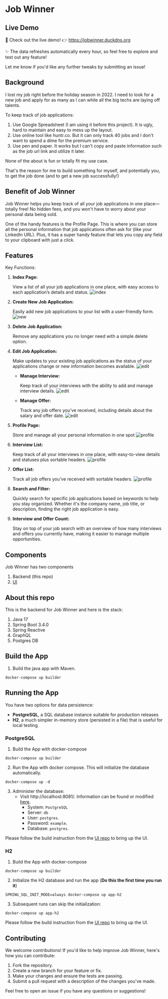 # Job Winner

## Live Demo

🚀 Check out the live demo! 👉 https://jobwinner.duckdns.org

✨ The data refreshes automatically every hour, so feel free to explore and test out any feature!

Let me know if you'd like any further tweaks by submitting an issue!

## Background

I lost my job right before the holiday season in 2022. I need to look for a new job and apply for as many as I can while all the big techs are laying off talents.

To keep track of job applications:

1. Use Google Spreadsheet (I am using it before this project). It is ugly, hard to maintain and easy to mess up the layout.
1. Use online tool like huntr.co. But it can only track 40 jobs and I don't want to spend a dime for the premium service.
1. Use pen and paper. It works but I can't copy and paste information such as the job url link and utilize it later.

None of the about is fun or totally fit my use case.

That's the reason for me to build something for myself, and potentially you, to get the job done (and to get a new job successfully!)

## Benefit of Job Winner

Job Winner helps you keep track of all your job applications in one place—totally free! No hidden fees, and you won't have to worry about your personal data being sold.

One of the handy features is the Profile Page. This is where you can store all the personal information that job applications often ask for (like your LinkedIn URL). Plus, it has a super handy feature that lets you copy any field to your clipboard with just a click.

## Features

Key Functions:
1. __Index Page:__

    View a list of all your job applications in one place, with easy access to each application’s details and status.
    ![index](readme-img/index.png)
1. __Create New Job Application:__

    Easily add new job applications to your list with a user-friendly form.
    ![new](readme-img/add.png)
1. __Delete Job Application:__

    Remove any applications you no longer need with a simple delete option.
1. __Edit Job Application:__

    Make updates to your existing job applications as the status of your applications change or new information becomes available.
    ![edit](readme-img/edit.png)
    - __Manage Interview:__

      Keep track of your interviews with the ability to add and manage interview details.
      ![edit](readme-img/interview.png)
    - __Manage Offer:__

      Track any job offers you’ve received, including details about the salary and offer date.
      ![edit](readme-img/offer.png)
1. __Profile Page:__
    
    Store and manage all your personal information in one spot
    ![profile](readme-img/profile.png)
1. __Interview List:__
  
    Keep track of all your interviews in one place, with easy-to-view details and statuses plus sortable headers.
    ![profile](readme-img/interview-list.png)
1. __Offer List:__
    
    Track all job offers you’ve received with sortable headers.
    ![profile](readme-img/offer-list.png)

1. __Search and Filter:__
    
    Quickly search for specific job applications based on keywords to help you stay organized. Whether it's the company name, job title, or description, finding the right job application is easy.
1. __Interview and Offer Count:__
    
    Stay on top of your job search with an overview of how many interviews and offers you currently have, making it easier to manage multiple opportunities.

## Components

Job Winner has two components
1. Backend (this repo)
1. [UI](https://github.com/januschung/job-winner-ui)

## About this repo

This is the backend for Job Winner and here is the stack:

1. Java 17
1. Spring Boot 3.4.0
1. Spring Reactive
1. GraphQL
1. Postgres DB

## Build the App
1. Build the java app with Maven.
```console
docker-compose up builder
```

## Running the App

You have two options for data persistence:
* **PostgreSQL**, a SQL database instance suitable for production releases
* **H2**, a much simpler in-memory store (persisted in a file) that is useful for local testing

### PostgreSQL

1. Build the App with docker-compose
```console
docker-compose up builder
```
2. Run the App with docker compose. This will initialize the database automatically.
```console
docker-compose up -d
```

3. Administer the database:
    * Visit http://localhost:8081/. Information can be found or modified [here](./src/main/resources/application.properties).
        * System: `PostgreSQL`
        * Server: `db`
        * User: `postgres`.
        * Password: `example`.
        * Database: `postgres`.

Please follow the build instruction from the [UI repo](https://github.com/januschung/job-winner-ui) to bring up the UI.

### H2

1. Build the App with docker-compose
```console
docker-compose up builder
```

2. Initialize the H2 database and run the app (**Do this the first time you run it**)
```console
SPRING_SQL_INIT_MODE=always docker-compose up app-h2
```

3. Subsequent runs can skip the initialization:
```
docker-compose up app-h2
```

Please follow the build instruction from the [UI repo](https://github.com/januschung/job-winner-ui) to bring up the UI.

## Contributing

We welcome contributions! If you'd like to help improve Job Winner, here's how you can contribute:

1. Fork the repository.
1. Create a new branch for your feature or fix.
1. Make your changes and ensure the tests are passing.
1. Submit a pull request with a description of the changes you've made.

Feel free to open an issue if you have any questions or suggestions!
